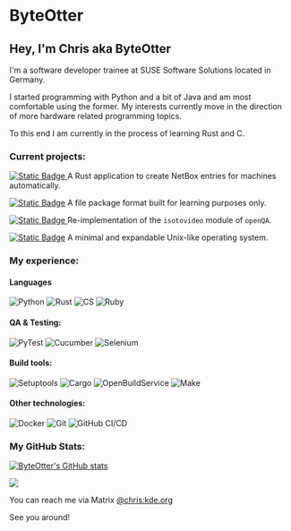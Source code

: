 # ByteOtter
## Hey, I'm Chris aka ByteOtter

I'm a software developer trainee at SUSE Software Solutions located in Germany.

I started programming with Python and a bit of Java and am most comfortable using the former.
My interests currently move in the direction of more hardware related programming topics.

To this end I am currently in the process of learning Rust and C.

### Current projects:

[![Static Badge](https://img.shields.io/badge/%20Nazara-Nazara?style=flat-square&logo=rust&logoColor=red&color=black)
](https://github.com/The-Nazara-Project/Nazara) A Rust application to create NetBox entries for machines automatically.

[![Static Badge](https://img.shields.io/badge/cshy-cshy?style=flat-square&logo=C&logoColor=blue&labelColor=black&color=black)](https://github.com/ByteOtter/cshy) A file package format built for learning purposes only.

[![Static Badge](https://img.shields.io/badge/%20isotest-isotest?style=flat-square&logo=rust&logoColor=red&color=black)
](https://github.com/os-autoinst/isotest-ng) Re-implementation of the `isotovideo` module of `openQA`.

[![Static Badge](https://img.shields.io/badge/menix-menix?style=flat-square&logo=C&logoColor=blue&labelColor=black&color=black)](https://github.com/menix-os/menix) A minimal and expandable Unix-like operating system.

### My experience:

#### Languages

![Python](https://img.shields.io/badge/python--brightgreen?style=for-the-badge&logo=python&logoColor=brightgreen)
![Rust](https://img.shields.io/badge/rust--orange?style=for-the-badge&logo=rust&logoColor=orange)
![CS](https://img.shields.io/badge/c%23--green?style=for-the-badge&logo=csharp&logoColor=green)
![Ruby](https://img.shields.io/badge/ruby--red?style=for-the-badge&logo=ruby&logoColor=red)


#### QA & Testing:

![PyTest](https://img.shields.io/badge/pytest--brightgreen?style=for-the-badge&logo=pytest&logoColor=brightgreen)
![Cucumber](https://img.shields.io/badge/cucumber--green?style=for-the-badge&logo=cucumber&logoColor=green)
![Selenium](https://img.shields.io/badge/selenium--white?style=for-the-badge&logo=selenium&logoColor=white)

#### Build tools:

![Setuptools](https://img.shields.io/badge/setuptools--yellow?style=for-the-badge&logo=pypi&logoColor=yellow)
![Cargo](https://img.shields.io/badge/cargo--orange?style=for-the-badge&logo=rust&logoColor=orange)
![OpenBuildService](https://img.shields.io/badge/open_build_service--green?style=for-the-badge)
![Make](https://img.shields.io/badge/make--red?style=for-the-badge&logo=make&logoColor=red)

#### Other technologies:

![Docker](https://img.shields.io/badge/docker--cyan?style=for-the-badge&logo=docker&logoColor=cyan)
![Git](https://img.shields.io/badge/Git--orange?style=for-the-badge&logo=git&logoColor=orange)
![GitHub CI/CD](https://img.shields.io/badge/github_CI\/CD--white?style=for-the-badge&logo=githubactions&logoColor=white)

### My GitHub Stats:

[![ByteOtter's GitHub stats](https://github-readme-stats.vercel.app/api?username=ByteOtter&&hide_border=true&count_private=true&hide_title=true&show_icons=true&theme=transparent)](https://github.com/anuraghazra/github-readme-stats)

<img src="https://github-profile-summary-cards.vercel.app/api/cards/most-commit-language?username=ByteOtter&theme=transparent" />

You can reach me via Matrix [@chris:kde.org](https://matrix.to/#/@chris:kde.org)

See you around!
